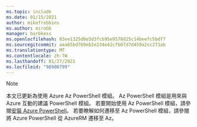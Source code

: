 ```yaml
---
ms.topic: include
ms.date: 01/15/2021
author: mikefrobbins
ms.author: mirobb
manager: barbkess
ms.openlocfilehash: 03ee1325d0e5d3fcb95e9578d25c14beefc5bdf7
ms.sourcegitcommit: aaa65bd769eb2e234e42cfb07d7d459a2cc273ab
ms.translationtype: MT
ms.contentlocale: zh-TW
ms.lasthandoff: 01/27/2021
ms.locfileid: "98900799"
---
```

> [!NOTE]
> 本文已更新為使用 Azure Az PowerShell 模組。 Az PowerShell 模組是用來與 Azure 互動的建議 PowerShell 模組。 若要開始使用 Az PowerShell 模組，請參閱[安裝 Azure PowerShell](/powershell/azure/install-az-ps)。 若要瞭解如何遷移至 Az PowerShell 模組，請參閱將 Azure PowerShell 從 AzureRM 遷移至 Az。